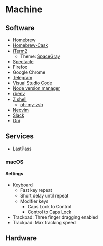 # Machine

## Software

- [Homebrew](https://brew.sh)
- [Homebrew-Cask](https://caskroom.github.io)
- [iTerm2](https://www.iterm2.com)
  - Theme: [SpaceGray](https://github.com/mbadolato/iTerm2-Color-Schemes#spacegray)
- [Spectacle](https://www.spectacleapp.com)
- Firefox
- Google Chrome
- [Telegram](https://telegram.org)
- [Visual Studio Code](https://code.visualstudio.com)
- [Node version manager](https://github.com/creationix/nvm)
- [rbenv](https://github.com/rbenv/rbenv)
- [Z shell](http://zsh.sourceforge.net)
  - [oh-my-zsh](https://github.com/robbyrussell/oh-my-zsh)
- [Neovim](https://neovim.io)
- [Slack](https://slack.com)
- [Oni](https://www.onivim.io/)

## Services
- LastPass

### macOS

#### Settings

- Keyboard
  - Fast key repeat
  - Short delay until repeat
  - Modifier keys
    - Caps Lock to Control
    - Control to Caps Lock
- Trackpad: Three finger dragging enabled
- Trackpad: Max tracking speed

## Hardware
